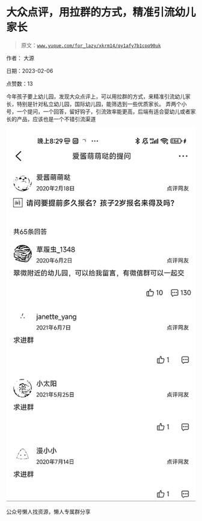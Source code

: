 # 大众点评，用拉群的方式，精准引流幼儿家长

> 原文：[`www.yuque.com/for_lazy/xkrm14/qy1afy7b1cpq90uk`](https://www.yuque.com/for_lazy/xkrm14/qy1afy7b1cpq90uk)



作者： 大源



日期：2023-02-06



点赞数：13

<ne-hole id="u9a41acfa" data-lake-id="u9a41acfa">

今年孩子要上幼儿园，发现大众点评上，可以用拉群的方式，来精准引流幼儿家长，特别是针对私立幼儿园，国际幼儿园，能筛选到一些优质家长。 弄两个小号，一个提问，一个回答，留好钩子，引流效率能更高，后端有适合婴幼儿或者家长的产品，应该也是一个不错引流渠道



![](img/bc6e812a3f745949b96f79bb30c0c173.png)

<ne-hole id="uaa398338" data-lake-id="uaa398338">

公众号懒人找资源，懒人专属群分享

</ne-hole></ne-hole>